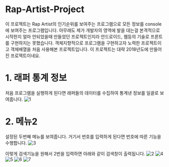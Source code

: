 # Rap-Artist-Project

이 프로젝트는 Rap Artist의 인기순위를 보여주는 프로그램으로 모든 정보를 console에 보여주는 프로그램입니다. 아무래도 제가 개발자의 영역에 발을 대는걸 본격적으로 시작한지 얼마 안되었을때 만들었던 프로젝트인지라 안드로이드, 웹등의 기술로 프론트를 구현하지는 못했습니다. 객체지향적으로 프로그램을 구현하고자 노력한 프로젝트이고 객체배열을 처음 사용해본 프로젝트입니다. 이 프로젝트는 대략 2018년도에 만들어진 프로젝트이네요.

# 1. 래퍼 통계 정보
처음 프로그램을 실행하게 된다면 래퍼들의 데이터를 수집하여 통계낸 정보를 일괄로 보여줍니다.
![1](https://user-images.githubusercontent.com/52379503/128657409-d82d7dcf-4bdd-45f6-9ea1-5fd958d50ab9.png)

# 2. 메뉴2

설정된 두번째 메뉴를 보여줍니다. 거기서 번호를 입력하게 된다면 번호에 따른 기능을 수행합니다.
![3](https://user-images.githubusercontent.com/52379503/128657419-c4c56bc3-00d7-4a47-8836-a43b170efd43.png)

이렇게 검색기능을 원해서 2번을 입력하면 아래와 같이 검색창이 출력됩니다.
![2](https://user-images.githubusercontent.com/52379503/128657415-c0f16900-e514-4f41-900c-4da579a4100c.png)
![4](https://user-images.githubusercontent.com/52379503/128657424-0c806403-17aa-4dbe-91d5-0d7ec026c25e.png)
![5](https://user-images.githubusercontent.com/52379503/128657426-7fa4e921-f4c2-4c32-8d29-d06fb46253d7.png)
![6](https://user-images.githubusercontent.com/52379503/128657431-14eed958-1983-433d-a8e8-f0f731bbe38d.png)
![7](https://user-images.githubusercontent.com/52379503/128657433-4ddf7fae-0a08-43d9-83aa-b0086d396dd1.png)





